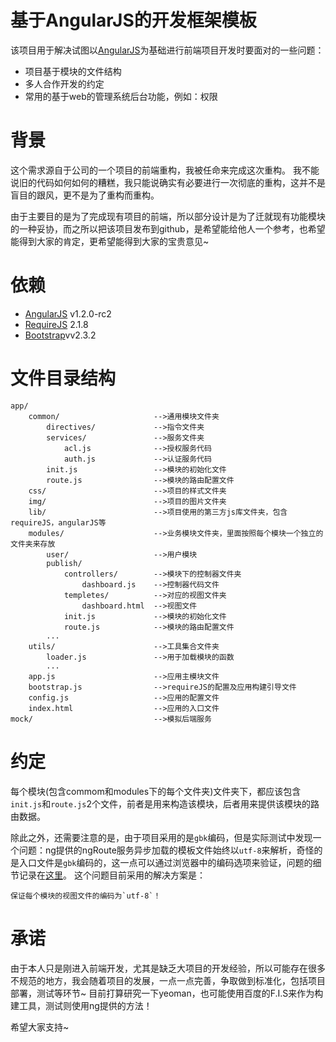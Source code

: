 # 基于AngularJS的开发框架模板

该项目用于解决试图以[AngularJS](http://angularjs.cn)为基础进行前端项目开发时要面对的一些问题：

* 项目基于模块的文件结构
* 多人合作开发的约定
* 常用的基于web的管理系统后台功能，例如：权限


# 背景

这个需求源自于公司的一个项目的前端重构，我被任命来完成这次重构。
我不能说旧的代码如何如何的糟糕，我只能说确实有必要进行一次彻底的重构，这并不是盲目的跟风，更不是为了重构而重构。

由于主要目的是为了完成现有项目的前端，所以部分设计是为了迁就现有功能模块的一种妥协，而之所以把该项目发布到github，是希望能给他人一个参考，也希望能得到大家的肯定，更希望能得到大家的宝贵意见~

# 依赖

* [AngularJS](http://angularjs.org) v1.2.0-rc2
* [RequireJS](http://www.requirejs.org) 2.1.8
* [Bootstrap](http://www.bootcss.com)vv2.3.2


# 文件目录结构
~~~
app/						
	common/						-->通用模块文件夹
    	directives/				-->指令文件夹
		services/				-->服务文件夹
			acl.js 				-->授权服务代码
			auth.js 			-->认证服务代码
		init.js 				-->模块的初始化文件
		route.js 				-->模块的路由配置文件
	css/						-->项目的样式文件夹
	img/ 						-->项目的图片文件夹
	lib/ 						-->项目使用的第三方js库文件夹，包含requireJS，angularJS等
	modules/					-->业务模块文件夹，里面按照每个模块一个独立的文件夹来存放
		user/					-->用户模块
		publish/ 				
			controllers/		-->模块下的控制器文件夹
				dashboard.js 	-->控制器代码文件
			templetes/			-->对应的视图文件夹
				dashboard.html 	-->视图文件
			init.js 			-->模块的初始化文件
			route.js 			-->模块的路由配置文件
		...
	utils/						-->工具集合文件夹
		loader.js 				-->用于加载模块的函数
		...
	app.js 						-->应用主模块文件
	bootstrap.js 				-->requireJS的配置及应用构建引导文件
	config.js 					-->应用的配置文件
	index.html 					-->应用的入口文件
mock/ 							-->模拟后端服务
~~~

# 约定

每个模块(包含commom和modules下的每个文件夹)文件夹下，都应该包含`init.js`和`route.js`2个文件，前者是用来构造该模块，后者用来提供该模块的路由数据。

除此之外，还需要注意的是，由于项目采用的是`gbk`编码，但是实际测试中发现一个问题：ng提供的ngRoute服务异步加载的模板文件始终以`utf-8`来解析，奇怪的是入口文件是`gbk`编码的，这一点可以通过浏览器中的编码选项来验证，问题的细节记录在[这里](http://www.codingcool.com/2013/09/05/angularjs和该死的gbk乱码/)。
这个问题目前采用的解决方案是：
~~~
保证每个模块的视图文件的编码为`utf-8`！
~~~

# 承诺

由于本人只是刚进入前端开发，尤其是缺乏大项目的开发经验，所以可能存在很多不规范的地方，我会随着项目的发展，一点一点完善，争取做到标准化，包括项目部署，测试等环节~
目前打算研究一下yeoman，也可能使用百度的F.I.S来作为构建工具，测试则使用ng提供的方法！

希望大家支持~
